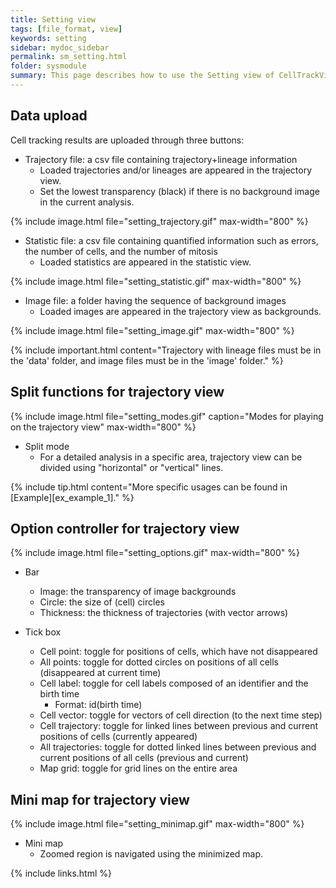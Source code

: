 ```yaml
---
title: Setting view
tags: [file_format, view]
keywords: setting
sidebar: mydoc_sidebar
permalink: sm_setting.html
folder: sysmodule
summary: This page describes how to use the Setting view of CellTrackVis.
---
```


## Data upload

Cell tracking results are uploaded through three buttons: 

* Trajectory file: a csv file containing trajectory+lineage information
  * Loaded trajectories and/or lineages are appeared in the trajectory view.
  * Set the lowest transparency (black) if there is no background image in the current analysis.

{% include image.html file="setting_trajectory.gif" max-width="800" %}
 

* Statistic file: a csv file containing quantified information such as errors, the number of cells, and the number of mitosis
    * Loaded statistics are appeared in the statistic view.

{% include image.html file="setting_statistic.gif" max-width="800" %}


* Image file: a folder having the sequence of background images
    * Loaded images are appeared in the trajectory view as backgrounds.

{% include image.html file="setting_image.gif" max-width="800" %}


{% include important.html content="Trajectory with lineage files must be in the 'data' folder, and image files must be in the 'image' folder." %}

## Split functions for trajectory view

{% include image.html file="setting_modes.gif" caption="Modes for playing on the trajectory view" max-width="800" %}

* Split mode
    * For a detailed analysis in a specific area, trajectory view can be divided using "horizontal" or "vertical" lines.

{% include tip.html content="More specific usages can be found in [Example][ex_example_1]." %}

## Option controller for trajectory view

{% include image.html file="setting_options.gif" max-width="800" %}

* Bar
  * Image: the transparency of image backgrounds 
  * Circle: the size of (cell) circles
  * Thickness: the thickness of trajectories (with vector arrows)

* Tick box
  * Cell point: toggle for positions of cells, which have not disappeared
  * All points: toggle for dotted circles on positions of all cells (disappeared at current time)
  * Cell label: toggle for cell labels composed of an identifier and the birth time
    * Format: id(birth time)
  * Cell vector: toggle for vectors of cell direction (to the next time step)
  * Cell trajectory: toggle for linked lines between previous and current positions of cells (currently appeared) 
  * All trajectories: toggle for dotted linked lines between previous and current positions of all cells (previous and current)
  * Map grid: toggle for grid lines on the entire area

## Mini map for trajectory view

{% include image.html file="setting_minimap.gif" max-width="800" %}

* Mini map
    * Zoomed region is navigated using the minimized map.

{% include links.html %}
